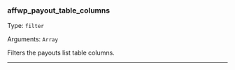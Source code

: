### affwp_payout_table_columns

Type: `filter`

Arguments: `Array`

Filters the payouts list table columns.

----

